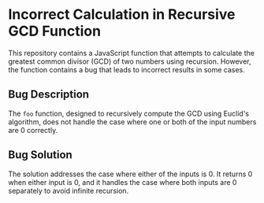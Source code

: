 # Incorrect Calculation in Recursive GCD Function

This repository contains a JavaScript function that attempts to calculate the greatest common divisor (GCD) of two numbers using recursion. However, the function contains a bug that leads to incorrect results in some cases.

## Bug Description

The `foo` function, designed to recursively compute the GCD using Euclid's algorithm, does not handle the case where one or both of the input numbers are 0 correctly.

## Bug Solution

The solution addresses the case where either of the inputs is 0. It returns 0 when either input is 0, and it handles the case where both inputs are 0 separately to avoid infinite recursion.